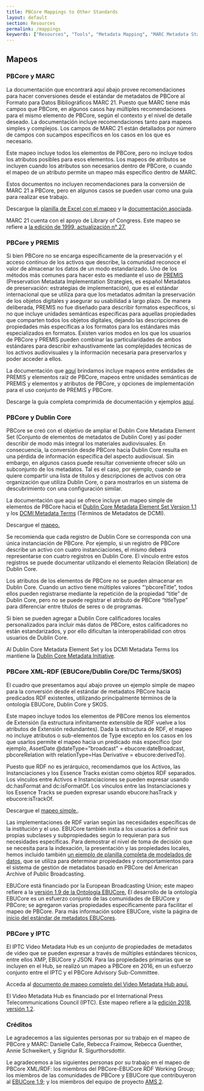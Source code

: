 ```yaml
---
title: PBCore Mappings to Other Standards
layout: default
section: Resources
permalink: /mappings
keywords: ["Resources", "Tools", "Metadata Mapping", "MARC Metadata Standard", "Resource Description Framework (RDF)", "EBUCore", "Extensions", "International Press Telecommunications Council (IPTC)", "Preservation Metadata Implementation Strategies (PREMIS)"]
---
```


<h2 class="red title bold">Mapeos</h2>

<h3>PBCore y MARC</h3>
La documentación que encontrará aquí abajo provee recomendaciones para hacer conversiones desde el estándar de metadatos de PBCore al Formato para Datos Bibliográficos MARC 21. Puesto que MARC tiene más campos que PBCore, en algunos casos hay múltiples recomendaciones para el mismo elemento de PBCore, según el contexto y el nivel de detalle deseado. La documentación incluye recomendaciones tanto para mapeos simples y complejos. Los campos de MARC 21 están detallados por número de campos con sucampos específicos en los casos en los que es necesario.

Este mapeo incluye todos los elementos de PBCore, pero no incluye todos los atributos posibles para esos elementos. Los mapeos de atributos se incluyen cuando los atributos son necesarios dentro de PBCore, o cuando el mapeo de un atributo permite un mapeo más específico dentro de MARC.

Estos documentos no incluyen recomendaciones para la conversión de MARC 21 a PBCore, pero en algunos casos se pueden usar como una guía para realizar ese trabajo.

Descargue la <a href="/assets/downloads/pbcore-marc-mapping-20180430.xlsx" download>planilla de Excel con el mapeo</a> y la <a href="/assets/downloads/PBCore-MARC_documentation.pdf" download>documentación asociada</a>.

MARC 21 cuenta con el apoyo de Library of Congress. Este mapeo se refiere a <a href="https://www.loc.gov/marc/bibliographic/">la edición de 1999, actualización n° 27.</a>

<h3>PBCore y PREMIS</h3>
Si bien PBCore no se encarga específicamente de la preservación y el acceso contínuo de los activos que describe, la comunidad reconoce el valor de almacenar los datos de un modo estandarizado. Uno de los métodos más comunes para hacer esto es mediante el uso de <a href="https://www.loc.gov/standards/premis/">PREMIS</a> (Preservation Metadata Implementation Strategies, es español Metadatos de preservación: estrategias de implementación), que es el estándar internacional que se utiliza para que los metadatos admitan la preservación de los objetos digitales y asegurar su usabilidad a largo plazo. De manera deliberada, PREMIS no fue diseñado para describir formatos específicos, si no que incluye unidades semánticas específicas para aquellas propiedades que comparten todos los objetos digitales, dejando las descripciones de propiedades más específicas a los formatos para los estándares más especializados en formatos. Existen varios modos en los que los usuarios de PBCore y PREMIS pueden combinar las particularidades de ambos estándares para describir exhaustivamente las complejidades técnicas de los activos audiovisuales y la información necesaria para preservarlos y poder acceder a ellos.

La documentación que <a href="/assets/downloads/PBCore_PREMIS_Implementations_and_Mappings.pdf">aquí</a> brindamos incluye mapeos entre entidades de PREMIS y elementos raíz de PBCore, mapeos entre unidades semánticas de PREMIS y elementos y atributos de PBCore, y opciones de implementación para el uso conjunto de PREMIS y PBCore.

Descarge la guía completa comprimida de documentación y ejemplos <a href="/assets/downloads/PBCore_and_PREMIS.zip" download>aquí</a>.

<h3>PBCore y Dublin Core</h3>

PBCore se creó con el objetivo de ampliar el Dublin Core Metadata Element Set (Conjunto de elementos de metadatos de Dublin Core) y así poder describir de modo más integral los materiales audiovisuales. En consecuencia, la conversión desde PBCore hacia Dublin Core resulta en una pérdida de información específica del aspecto audiovisual. Sin embargo, en algunos casos puede resultar conveniente ofrecer sólo un subconjunto de los metadatos. Tal es el caso, por ejemplo, cuando se quiere compartir una lista de títulos y descripciones de activos con otra organización que utiliza Dublin Core, o para mostrarlos en un sistema de descubrimiento con una configuración similar.

La documentación que aquí se ofrece incluye un mapeo simple de elementos de PBCore hacia el <a href="http://www.dublincore.org/documents/dces/">Dublin Core Metadata Element Set Version 1.1</a> y los <a href="https://www.dublincore.org/specifications/dublin-core/dcmi-terms/">DCMI Metadata Terms</a> (Términos de Metadatos de DCMI).

Descargue el <a href="/assets/downloads/PBCore_to_DublinCore_mapping.xlsx">mapeo.</a>

Se recomienda que cada registro de Dublin Core se corresponda con una única instanciación de PBCore. Por ejemplo, si un registro de PBCore describe un activo con cuatro instanciaciones, el mismo deberá representarse con cuatro registros en Dublin Core. El vínculo entre estos registros se puede documentar utilizando el elemento Relación (Relation) de Dublin Core.

Los atributos de los elementos de PBCore no se pueden almacenar en Dublin Core. Cuando un activo tiene múltiples valores “‘pbcoreTitle”, todos ellos pueden registrarse mediante la repetición de la propiedad “title” de Dublin Core, pero no se puede registrar el atributo de PBCore “titleType” para diferenciar entre títulos de seres o de programas.

Si bien se pueden agregar a Dublin Core calificadores locales personalizados para incluir más datos de PBCore, estos calificadores no están estandarizados, y por ello dificultan la interoperabilidad con otros usuarios de Dublin Core.

Al Dublin Core Metadata Element Set y los DCMI Metadata Terms los mantiene la <a href="https://www.dublincore.org/about/">Dublin Core Metadata Initiative</a>.


<h3>PBCore XML-RDF (EBUCore/Dublin Core/DC Terms/SKOS)</h3>

El cuadro que presentamos aquí abajo provee un ejemplo simple de mapeo para la conversión desde el estándar de metadatos PBCore hacia predicados RDF existentes, utilizando principalmente términos de la ontología EBUCore, Dublin Core y SKOS.

Este mapeo incluye todos los elementos de PBCore menos los elementos de Extensión (la estructura infinitamente extensible de RDF vuelve a los atributos de Extensión redundantes). Dada la estructura de RDF, el mapeo no incluye atributos o sub-elementos de Type excepto en los casos en los que usarlos permite el mapeo hacia un predicado más específico (por ejemplo, AssetDate @dateType=”broadcast” = ebucore:dateBroadcast, pbcoreRelation with relationType=Has Derivative = ebucore:derivedTo).

Puesto que RDF no es jerárquico, recomendamos que los Activos, las Instanciaciones y los Essence Tracks existan como objetos RDF separados. Los vínculos entre Activos e Instanciaciones se pueden expresar usando dc:hasFormat and dc:isFormatOf. Los vínculos entre las Instanciaciones y los Essence Tracks se pueden expresar usando ebucore:hasTrack y ebucore:isTrackOf.

Descargue el <a href="/assets/downloads/PBCore-RDF_data_modeling%20worksheet_updated.xlsx" download>mapeo simple.</a>.

Las implementaciones de RDF varían según las necesidades específicas de la institución y el uso. EBUCore también insta a los usuarios a definir sus propias subclases y subpropiedades según lo requieran para sus necesidades específicas. Para demostrar el nivel de toma de decisión que se necesita para la indexación, la presentación y las propiedades locales, hemos incluido también <a href="https://docs.google.com/spreadsheets/d/1nk4dDClDl_vAXF-1VrMI9jPi9lA9jdUWdIRdQ-gPk-w/edit?usp=sharing">un ejemplo de planilla completa de modelados de datos,</a> que se utiliza para determinar propiedades y comportamientos para el sistema de gestión de metadatos basado en PBCore del American Archive of Public Broadcasting.

EBUCore está financiado por la European Broadcasting Union; este mapeo refiere a la <a href="https://www.ebu.ch/metadata/ontologies/ebucore/">versión 1.9 de la Ontología EBUCore.</a> El desarrollo de la ontología EBUCore es un esfuerzo conjunto de las comunidades de EBUCore y PBCore; se agregaron varias propiedades específicamente para facilitar el mapeo de PBCore. Para más información sobre EBUCore, visite la página de <a href="https://tech.ebu.ch/MetadataEbuCore">inicio del estándar de metadatos EBUCores</a>.


<h3>PBCore y IPTC</h3>
El IPTC Video Metadata Hub es un conjunto de propiedades de metadatos de video que se pueden expresar a través de múltiples estándares técnicos, entre ellos  XMP, EBUCore y JSON. Para las propiedades primarias que se incluyen en el Hub, se realizó un mapeo a PBCore en 2016, en un esfuerzo conjunto entre el IPTC y el PBCore Advisory Sub-Committee.

Acceda al  <a href="https://iptc.org/std/videometadatahub/recommendation/IPTC-VideoMetadataHub-mapping-Rec_1.2.html">documento de mapeo completo del Video Metadata Hub aquí.</a>

El Video Metadata Hub es financiado por el International Press Telecommunications Council (IPTC). Este mapeo refiere a la  <a href="https://iptc.org/standards/video-metadata-hub/recommendation/">edición 2018, versión 1.2</a>.


<h3 class="red title">Créditos</h3>
Le agradecemos a las siguientes personas por su trabajo en el mapeo de PBCore y MARC: Danielle Calle, Rebecca Fraimow, Rebecca Guenther, Annie Schweikert, y Sigridur R. Sigurthorsdottir.

Le agradecemos a las siguientes personas por su trabajo en el mapeo de PBCore XML/RDF: los miembros del PBCore-EBUCore RDF Working Group; los miembros de las comunidades de PBCore y EBUCore que contribuyeron al <a href="https://www.ebu.ch/metadata/ontologies/ebucore/">EBUCore 1.9</a>; y los miembros del equipo de proyecto <a href="https://github.com/WGBH-MLA/ams">AMS 2</a>.
